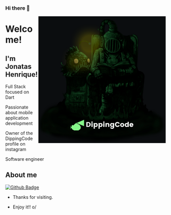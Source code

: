 ### Hi there 👋

<img align="right" width="400" height="400" src="https://github.com/jhenriquedev/jhenriquedev/blob/main/DippingCode%20(1).png">
 
# Welcome!
 
## I'm Jonatas Henrique!
 
Full Stack focused on Dart

Passionate about mobile application development

Owner of the DippingCode profile on instagram

Software engineer
 
 
## About me 
[![Github Badge](https://img.shields.io/badge/-Github-000?style=flat-square&logo=Github&logoColor=white&link=link_do_seu_perfil_no_github)](https://github.com/jhenriquedev)
 
- Thanks for visiting. 
 
- Enjoy it!! o/
